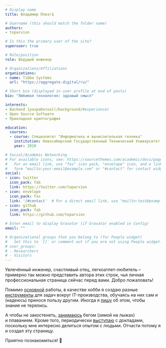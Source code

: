 ```yaml
---
# Display name
title: Владимир Плизгá

# Username (this should match the folder name)
authors:
- toparvion

# Is this the primary user of the site?
superuser: true

# Role/position
role: Ведущий инженер

# Organizations/Affiliations
organizations:
- name: Tibbo Systems
  url: "https://aggregate.digital/ru/"

# Short bio (displayed in user profile at end of posts)
bio: "Любимая технология: здравый смысл"

interests:
- Backend [разработка](/background/#experience)
- Open Source Software
- Прикладная криптография

education:
  courses:
  - course: Специалитет "Информатика и вычислительная техника"
    institution: Новосибирский Государственный Технический Университет, АВТФ
    year: 2010

# Social/Academic Networking
# For available icons, see: https://sourcethemes.com/academic/docs/page-builder/#icons
#   For an email link, use "fas" icon pack, "envelope" icon, and a link in the
#   form "mailto:your-email@example.com" or "#contact" for contact widget.
social:
- icon: twitter
  icon_pack: fab
  link: https://twitter.com/toparvion
- icon: envelope
  icon_pack: fas
  link: '/#contact'  # For a direct email link, use "mailto:test@example.org".
- icon: github
  icon_pack: fab
  link: https://github.com/toparvion

# Enter email to display Gravatar (if Gravatar enabled in Config)
email: ""

# Organizational groups that you belong to (for People widget)
#   Set this to `[]` or comment out if you are not using People widget.
# user_groups:
# - Researchers
# - Visitors
---
```


Увлечённый инженер, счастливый отец, легкоатлет-любитель – примерно так можно представить автора этих строк, чья личная профессиональная страница сейчас перед вами. Добро пожаловать!

Помимо [основной](/background) работы, в качестве хобби я создаю разные [инструменты](/#projects) для&nbsp;задач вокруг IT-производства, обучаясь на&nbsp;них сам и (надеюсь) принося пользу другим. Иногда я [пишу](/#posts) об&nbsp;этом, чтобы знания не&nbsp;терялись.

А чтобы не&nbsp;закостенеть, [занимаюсь](https://www.strava.com/athletes/toparvion) бегом (зимой на лыжах) и&nbsp;плаванием. Кроме того, периодически [выступаю](/#featured-talks) с&nbsp;докладами, поскольку мне интересно делиться опытом с&nbsp;людьми. Отчасти потому я и&nbsp;создал эту&nbsp;страницу.

Приятно познакомиться! :slightly_smiling_face:
